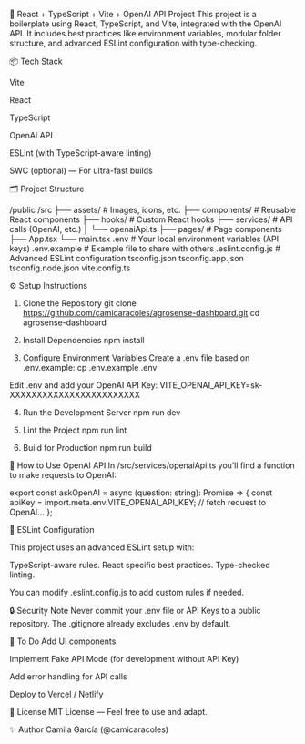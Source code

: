 🚀 React + TypeScript + Vite + OpenAI API Project
This project is a boilerplate using React, TypeScript, and Vite, integrated with the OpenAI API. It includes best practices like environment variables, modular folder structure, and advanced ESLint configuration with type-checking.

📦 Tech Stack

Vite

React

TypeScript

OpenAI API

ESLint (with TypeScript-aware linting)

SWC (optional) — For ultra-fast builds

🗂️ Project Structure

/public
/src
  ├── assets/        # Images, icons, etc.
  ├── components/    # Reusable React components
  ├── hooks/         # Custom React hooks
  ├── services/      # API calls (OpenAI, etc.)
  │    └── openaiApi.ts
  ├── pages/         # Page components
  ├── App.tsx
  └── main.tsx
.env                 # Your local environment variables (API keys)
.env.example         # Example file to share with others
.eslint.config.js    # Advanced ESLint configuration
tsconfig.json
tsconfig.app.json
tsconfig.node.json
vite.config.ts

⚙️ Setup Instructions
1. Clone the Repository
git clone https://github.com/camicaracoles/agrosense-dashboard.git
cd agrosense-dashboard

2. Install Dependencies
npm install

3. Configure Environment Variables
Create a .env file based on .env.example:
cp .env.example .env

Edit .env and add your OpenAI API Key:
VITE_OPENAI_API_KEY=sk-XXXXXXXXXXXXXXXXXXXXXXXX

4. Run the Development Server
npm run dev

5. Lint the Project
npm run lint

6. Build for Production
npm run build

🧠 How to Use OpenAI API
In /src/services/openaiApi.ts you’ll find a function to make requests to OpenAI:

export const askOpenAI = async (question: string): Promise<string> => {
  const apiKey = import.meta.env.VITE_OPENAI_API_KEY;
  // fetch request to OpenAI...
};

📝 ESLint Configuration

This project uses an advanced ESLint setup with:

TypeScript-aware rules.
React specific best practices.
Type-checked linting.

You can modify .eslint.config.js to add custom rules if needed.

🔒 Security Note
Never commit your .env file or API Keys to a public repository.
The .gitignore already excludes .env by default.

🚧 To Do
 Add UI components

 Implement Fake API Mode (for development without API Key)

 Add error handling for API calls

 Deploy to Vercel / Netlify

📄 License
MIT License — Feel free to use and adapt.

✨ Author
Camila García (@camicaracoles)

